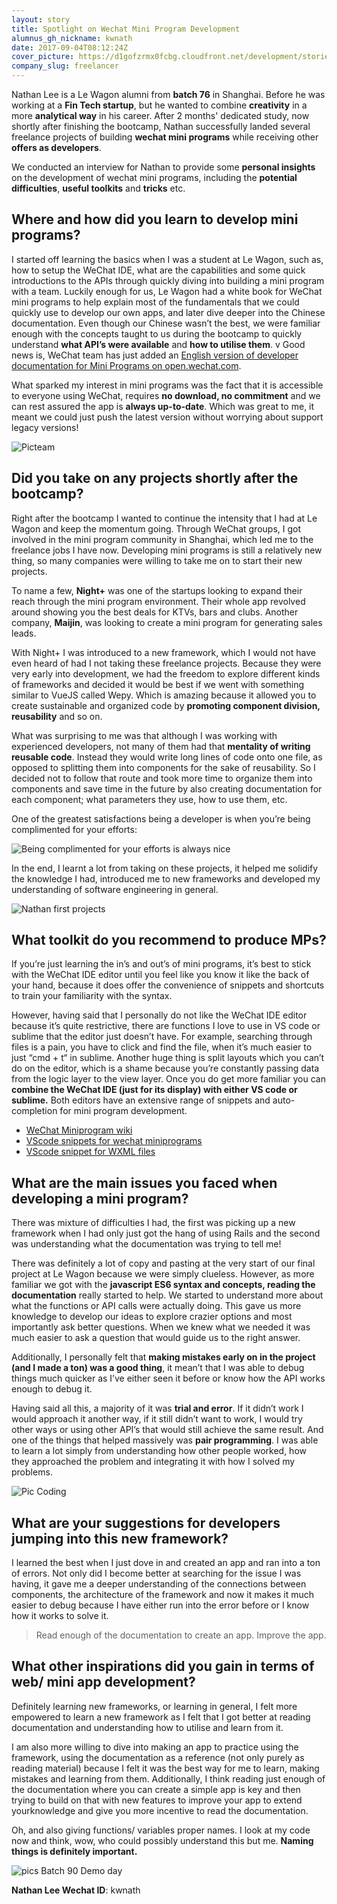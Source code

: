 ```yaml
---
layout: story
title: Spotlight on Wechat Mini Program Development
alumnus_gh_nickname: kwnath
date: 2017-09-04T08:12:24Z
cover_picture: https://d1gofzrmx0fcbg.cloudfront.net/development/stories/pictures/000/000/020/cover/nathan-lee.jpg?1504512744
company_slug: freelancer
---
```


Nathan Lee is a Le Wagon alumni from **batch 76** in Shanghai. Before he was working at a **Fin Tech startup**, but he wanted to combine **creativity** in a more **analytical way** in his career. After 2 months' dedicated study, now shortly after finishing the bootcamp, Nathan successfully landed several freelance projects of building **wechat mini programs** while receiving other **offers as developers**.

We conducted an interview for Nathan to provide some **personal insights** on the development of wechat mini programs, including the **potential difficulties**, **useful toolkits** and **tricks** etc.

## Where and how did you learn to develop mini programs?

I started off learning the basics when I was a student at Le Wagon, such as, how to setup the WeChat IDE, what are the capabilities and some quick introductions to the APIs through quickly diving into building a mini program with a team. Luckily enough for us, Le Wagon had a white book for WeChat mini programs to help explain most of the fundamentals that we could quickly use to develop our own apps, and later dive deeper into the Chinese documentation. Even though our Chinese wasn’t the best, we were familiar enough with the concepts taught to us during the bootcamp to quickly understand **what API’s were available** and **how to utilise them**.
v
Good news is, WeChat team has just added an [English version of developer documentation for Mini Programs on open.wechat.com](http://open.wechat.com/cgi-bin/newreadtemplate?t=overseas_open/index).

What sparked my interest in mini programs was the fact that it is accessible to everyone using WeChat, requires **no download, no commitment** and we can rest assured the app is **always up-to-date**. Which was great to me, it meant we could just push the latest version without worrying about support legacy versions!

![Picteam](https://mmbiz.qpic.cn/mmbiz_png/qeODRF2RsrYNJ7A7sOx3JZvAEpYJXFmwVHLvLJmtYFOaxfoNvEiax5V6PqaA7VibbdfP2zySYmAPJG5kWIfMFiaiaA/0?wx_fmt=png)


## Did you take on any projects shortly after the bootcamp?

Right after the bootcamp I wanted to continue the intensity that I had at Le Wagon and keep the momentum going.  Through WeChat groups, I got involved in the mini program community in Shanghai, which led me to the freelance jobs I have now. Developing mini programs is still a relatively new thing, so many companies were willing to take me on to start their new projects.

To name a few, **Night+** was one of the startups looking to expand their reach through the mini program environment. Their whole app revolved around showing you the best deals for KTVs, bars and clubs. Another company, **Maijin**, was looking to create a mini program for generating sales leads.

With Night+ I was introduced to a new framework, which I would not have even heard of had I not taking these freelance projects. Because they were very early into development, we had the freedom to explore different kinds of frameworks and decided it would be best if we went with something similar to VueJS called Wepy.  Which is amazing because it allowed you to create sustainable and organized code by **promoting component division, reusability** and so on.

What was surprising to me was that although I was working with experienced developers, not many of them had that **mentality of writing reusable code**. Instead they would write long lines of code onto one file, as opposed to splitting them into components for the sake of reusability. So I decided not to follow that route and took more time to organize them into components and save time in the future by also creating documentation for each component; what parameters they use, how to use them, etc.

One of the greatest satisfactions being a developer is when you’re being complimented for your efforts:

![Being complimented for your efforts is always nice](https://raw.githubusercontent.com/lewagon/www-images/master/testimonials/nathanlee/nathan-lee-messaging.jpg)

In the end, I learnt a lot from taking on these projects, it helped me solidify the knowledge I had, introduced me to new frameworks and developed my understanding of  software engineering in general.

![Nathan first projects](https://raw.githubusercontent.com/lewagon/www-images/master/testimonials/nathanlee/nathan-lee-apps.jpg)

## What toolkit do you recommend to produce MPs?

If you’re just learning the in’s and out’s of mini programs, it’s best to stick with the WeChat IDE editor until you feel like you know it like the back of your hand, because it does offer the convenience of snippets and shortcuts to train your familiarity with the syntax.

However, having said that I personally do not like the WeChat IDE editor because it’s quite restrictive, there are functions I love to use in VS code or sublime that the editor just doesn’t have. For example, searching through files is a pain, you have to click and find the file, when it’s much easier to just “cmd + t“ in sublime. Another huge thing is split layouts which you can’t do on the editor, which is a shame because you’re constantly passing data from the logic layer to the view layer. Once you do get more familiar you can **combine the WeChat IDE (just for its display) with either VS code or sublime.** Both editors have an extensive range of snippets and auto-completion for mini program development.

- [WeChat Miniprogram wiki](https://github.com/apelegri/wechat-miniprogram-whitebook)
- [VScode snippets for wechat miniprograms](https://marketplace.visualstudio.com/items?itemName=qinjia.vscode-wechat)
- [VScode snippet for WXML files](https://marketplace.visualstudio.com/items?itemName=coderfee.vscode-wxml)

## What are the main issues you faced when developing a mini program?

There was mixture of difficulties I had, the first was picking up a new framework when I had only just got the hang of using Rails and the second was understanding what the documentation was trying to tell me!

There was definitely a lot of copy and pasting at the very start of our final project at Le Wagon because we were simply clueless. However, as more familiar we got with the **javascript ES6 syntax and concepts, reading the documentation** really started to help. We started to understand more about what the functions or API calls were actually doing. This gave us more knowledge to develop our ideas to explore crazier options and most importantly ask better questions. When we knew what we needed it was much easier to ask a question that would guide us to the right answer.

Additionally, I personally felt that **making mistakes early on in the project (and I made a ton) was a good thing**, it mean’t that I was able to debug things much quicker as I’ve either seen it before or know how the API works enough to debug it.

Having said all this, a majority of it was **trial and error**. If it didn’t work I would approach it another way, if it still didn’t want to work, I would try other ways or using other API’s that would still achieve the same result. And one of the things that helped massively was **pair programming**. I was able to learn a lot simply from understanding how other people worked, how they approached the problem and integrating it with how I solved my problems.

![Pic Coding](https://mmbiz.qpic.cn/mmbiz_jpg/qeODRF2RsrYwsyvhNGJFTiagE4ADrF6gfsaboxNItJhNeSsgky9TMLKtxLHMASY2cCbRAPS3r11sX2ib5TBIeHQQ/0?wx_fmt=jpeg)

## What are your suggestions for developers jumping into this new framework?

I learned the best when I just dove in and created an app and ran into a ton of errors. Not only did I become better at searching for the issue I was having, it gave me a deeper understanding of the connections between components, the architecture of the framework and now it makes it much easier to debug because I have either run into the error before or I know how it works to solve it.

> Read  enough of the documentation to create an app. Improve the app.

## What other inspirations did you gain in terms of web/ mini app development?

Definitely learning new frameworks, or learning in general, I felt more empowered to learn a new framework as I felt that I got better at reading documentation and understanding how to utilise and learn from it.

I am also more willing to dive into making an app to practice using the framework, using the documentation as a reference (not only purely as reading material) because I felt it was the best way for me to learn, making mistakes and learning from them. Additionally, I think reading just enough of the documentation where you can create a simple app is key and then trying to build on that with new features to improve your app to extend yourknowledge and give you more incentive to read the documentation.

Oh, and also giving functions/ variables proper names. I look at my code now and think, wow, who could possibly understand this but me. **Naming things is definitely important.**

![pics Batch 90 Demo day](https://mmbiz.qpic.cn/mmbiz_jpg/qeODRF2RsrYUZicMicnrVZ7JeGXYf3VfUrOZdeEF3OTicAzmACm6lFdNE90Iaib0dYCPyntyzWrEibD9DkOAibmGKibHw/0?wx_fmt=jpeg)

**Nathan Lee Wechat ID**: kwnath
